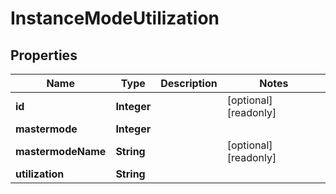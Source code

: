 

# InstanceModeUtilization

## Properties

Name | Type | Description | Notes
------------ | ------------- | ------------- | -------------
**id** | **Integer** |  |  [optional] [readonly]
**mastermode** | **Integer** |  | 
**mastermodeName** | **String** |  |  [optional] [readonly]
**utilization** | **String** |  | 



